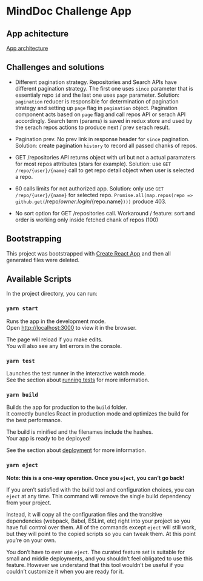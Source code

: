 # MindDoc Challenge App

## App achitecture

[App architecture](https://drive.google.com/file/d/1-68b8XOyxk_-T-059zT6204ZKfx5mqdE/view?usp=sharing)

## Challenges and solutions 
 
 - Different pagination strategy. Repositories and Search APIs have different pagination strategy. The first one uses `since` parameter that is essentialy repo `id` and the last one uses `page` parameter. Solution: `pagination` reducer is responsible for determination of pagination strategy and setting up `page` flag in `pagination` object. Pagination component acts based on `page` flag and call repos API or serach API accordingly. Search term (params) is saved in redux store and used by the serach repos actions to produce next / prev serach result.

 - Pagination prev. No prev link in response header for `since` pagination. Solution: create pagination `history` to record all passed chanks of repos.

 - GET /repositories API returns object with url but not a actual paramaters  for most repos attributes (stars for example). Solution: use `GET /repo/{user}/{name}` call to get repo detail object when user is selected a repo. 

 - 60 calls limits for not authorized app. Solution: only use `GET /repo/{user}/{name}` for selected repo. `Promise.all(map.repos(repo => github.get(`/repo/${owner.login}/${repo.name}`)))` produce 403. 

 - No sort option for GET /repositories call. Workaround / feature: sort and order is working only inside fetched chank of repos (100)

## Bootstrapping 
This project was bootstrapped with [Create React App](https://github.com/facebook/create-react-app) and then all generated files were deleted.

## Available Scripts

In the project directory, you can run:

### `yarn start`

Runs the app in the development mode.\
Open [http://localhost:3000](http://localhost:3000) to view it in the browser.

The page will reload if you make edits.\
You will also see any lint errors in the console.

### `yarn test`

Launches the test runner in the interactive watch mode.\
See the section about [running tests](https://facebook.github.io/create-react-app/docs/running-tests) for more information.

### `yarn build`

Builds the app for production to the `build` folder.\
It correctly bundles React in production mode and optimizes the build for the best performance.

The build is minified and the filenames include the hashes.\
Your app is ready to be deployed!

See the section about [deployment](https://facebook.github.io/create-react-app/docs/deployment) for more information.

### `yarn eject`

**Note: this is a one-way operation. Once you `eject`, you can’t go back!**

If you aren’t satisfied with the build tool and configuration choices, you can `eject` at any time. This command will remove the single build dependency from your project.

Instead, it will copy all the configuration files and the transitive dependencies (webpack, Babel, ESLint, etc) right into your project so you have full control over them. All of the commands except `eject` will still work, but they will point to the copied scripts so you can tweak them. At this point you’re on your own.

You don’t have to ever use `eject`. The curated feature set is suitable for small and middle deployments, and you shouldn’t feel obligated to use this feature. However we understand that this tool wouldn’t be useful if you couldn’t customize it when you are ready for it.
